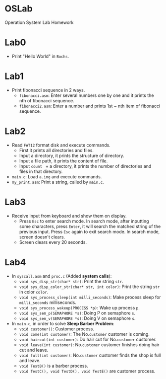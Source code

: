 # OSLab
Operation System Lab Homework
# Lab0
* Print "Hello World" in `Bochs`.

# Lab1
* Print fibonacci sequence in 2 ways.
    * `fibonacci.asm`: Enter several numbers one by one and it prints the nth of fibonacci sequence.
    * `fibonacci2.asm`: Enter a number and prints 1st ~ nth item of fibonacci sequence.

# Lab2
* Read `FAT12` format disk and execute commands.
    * First it prints all directories and files.
    * Input a directory, it prints the structure of directory.
    * Input a file path, it prints the content of file.
    * Input `count ` + a directory, it prints the number of directories and files in that directory.
* `main.c`: Load `a.img` and execute commands.
* `my_print.asm`: Print a string, called by `main.c`.

# Lab3
* Receive input from keyboard and show them on display.
    * Press `Esc` to enter search mode. In search mode, after inputting some characters, press `Enter`, it will search the matched string of the previous input. Press `Esc` again to exit search mode. In search mode, screen doesn't clears.
    * Screen clears every 20 seconds.  
    
# Lab4
* In `syscall.asm` and `proc.c` (Added __system calls__):
    * `void sys_disp_str(char* str)`: Print the string `str`.
    * `void sys_disp_color_str(char* str, int color)`: Print the string `str` in color `color`.
    * `void sys_process_sleep(int milli_seconds)`: Make process sleep for `milli_seconds` milliseconds.
    * `void sys_process_wakeup(PROCESS *p)`: Wake up process `p`.
    * `void sys_sem_p(SEMAPHORE *s)`: Doing P on semaphore `s`.
    * `void sys_sem_v(SEMAPHORE *s)`: Doing V on semaphore `s`.
* In `main.c`, in order to solve __Sleep Barber Problem__:
    *  `void customer()`: Customer process.
    *  `void come(int customer)`: The No.`customer` customer is coming.
    *  `void haircut(int customer)`: Do hair cut for No.`customer` customer.
    *  `void leave(int customer)`: No.`customer` customer finishes doing hair cut and leave.
    *  `void full(int customer)`: No.`customer` customer finds the shop is full and leave.
    *  `void TestB()` is a barber process.
    *  `void TestC(), void TestD(), void TestE()` are customer process.



